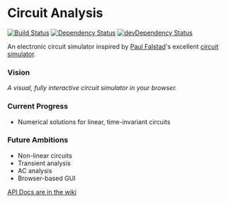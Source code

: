 Circuit Analysis
================
[![Build Status](https://travis-ci.org/circuitsim/circuit-analysis.svg?branch=master)](https://travis-ci.org/circuitsim/circuit-analysis)
[![Dependency Status](https://david-dm.org/circuitsim/circuit-analysis.svg?theme=shields.io)](https://david-dm.org/circuitsim/circuit-analysis)
[![devDependency Status](https://david-dm.org/circuitsim/circuit-analysis/dev-status.svg?theme=shields.io)](https://david-dm.org/circuitsim/circuit-analysis#info=devDependencies)

An electronic circuit simulator inspired by [Paul Falstad](http://falstad.com)'s excellent [circuit simulator](http://www.falstad.com/circuit/).

### Vision
*A visual, fully interactive circuit simulator in your browser.*

### Current Progress
- Numerical solutions for linear, time-invariant circuits

### Future Ambitions 
- Non-linear circuits
- Transient analysis
- AC analysis
- Browser-based GUI

[API Docs are in the wiki](https://github.com/circuitsim/circuit-analysis/wiki)
